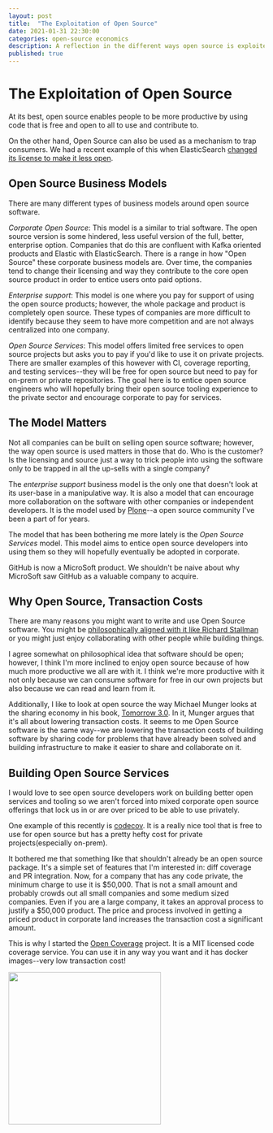 ```yaml
---
layout: post
title:  "The Exploitation of Open Source"
date: 2021-01-31 22:30:00
categories: open-source economics
description: A reflection in the different ways open source is exploited with open source services
published: true
---
```


# The Exploitation of Open Source

At its best, open source enables people to be more productive by using code that is
free and open to all to use and contribute to.

On the other hand, Open Source can also be used as a mechanism to trap consumers. We
had a recent example of this when ElasticSearch
[changed its license to make it less open](https://anonymoushash.vmbrasseur.com/2021/01/14/elasticsearch-and-kibana-are-now-business-risks).


## Open Source Business Models

There are many different types of business models around open source software.

*Corporate Open Source*: This model is a similar to trial software. The open source version is some hindered,
less useful version of the full, better, enterprise option. Companies that do this are confluent
with Kafka oriented products and Elastic with ElasticSearch. There is a range in how "Open Source" these
corporate business models are. Over time, the companies tend to change their licensing and way they 
contribute to the core open source product in order to entice users onto paid options.

*Enterprise support*: This model is one where you pay for support of using the open
source products; however, the whole package and product is completely open source. These types
of companies are more difficult to identify because they seem to have more competition and
are not always centralized into one company.

*Open Source Services*: This model offers limited free services to open source projects but asks you to
pay if you'd like to use it on private projects. There are smaller examples of this however with
CI, coverage reporting, and testing services--they will be free for open source but need to pay for
on-prem or private repositories. The goal here is to entice open source engineers who will hopefully
bring their open source tooling experience to the private sector and encourage corporate to pay
for services.


## The Model Matters

Not all companies can be built on selling open source software; however, the way open source is
used matters in those that do. Who is the customer? Is the licensing and source just a way to trick people
into using the software only to be trapped in all the up-sells with a single company?

The *enterprise support* business model is the only one that doesn't look at its user-base
in a manipulative way. It is also a model that can encourage more collaboration on the
software with other companies or independent developers. It is the model used by [Plone](https://plone.org)--a
open source community I've been a part of for years.

The model that has been bothering me more lately is the *Open Source Services* model. This model
aims to entice open source developers into using them so they will hopefully eventually be
adopted in corporate.

GitHub is now a MicroSoft product. We shouldn't be naive about why MicroSoft saw GitHub as
a valuable company to acquire.


## Why Open Source, Transaction Costs

There are many reasons you might want to write and use Open Source software. You might
be [philosophically aligned with it like Richard Stallman](https://www.gnu.org/philosophy/philosophy.en.html)
or you might just enjoy collaborating with other people while building things.

I agree somewhat on philosophical idea that software should be open; however, I think I'm more inclined
to enjoy open source because of how much more productive we all are with it. I think we're more productive
with it not only because we can consume software for free in our own projects but also because
we can read and learn from it.

Additionally, I like to look at open source the way Michael Munger looks at the sharing economy in his book, [Tomorrow 3.0](https://smile.amazon.com/Tomorrow-3-0-Transaction-Cambridge-Economics/dp/1108447341?sa-no-redirect=1). In it, Munger argues that it's all about lowering transaction costs. It seems to me Open Source software
is the same way--we are lowering the transaction costs of building software by sharing code
for problems that have already been solved and building infrastructure to make it easier to share
and collaborate on it.


## Building Open Source Services

I would love to see open source developers work on building better open services and tooling
so we aren't forced into mixed corporate open source offerings that lock us in or are over
priced to be able to use privately.

One example of this recently is [codecov](https://about.codecov.io/). It is a really nice
tool that is free to use for open source but has a pretty hefty cost for private projects(especially on-prem).

It bothered me that something like that shouldn't already be an open source package. It's a simple
set of features that I'm interested in: diff coverage and PR integration.
Now, for a company that has any code private, the minimum charge to use it is $50,000.
That is not a small amount and probably crowds out all small companies and some medium sized companies.
Even if you are a large company, it takes an approval process to justify a $50,000 product. The price
and process involved in getting a priced product in corporate land increases the transaction cost a significant amount.

This is why I started the [Open Coverage](https://open-coverage.org/) project. It is a MIT licensed code coverage
service. You can use it in any way you want and it has docker images--very low transaction cost!

[<img src="https://open-coverage.org/logo/logo2-crp.png" width="300px">](https://open-coverage.org)